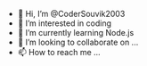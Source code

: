 - 👋 Hi, I’m @CoderSouvik2003
- 👀 I’m interested in coding
- 🌱 I’m currently learning Node.js
- 💞️ I’m looking to collaborate on ...
- 📫 How to reach me ...

<!---
CoderSouvik2003/CoderSouvik2003 is a ✨ special ✨ repository because its `README.md` (this file) appears on your GitHub profile.
You can click the Preview link to take a look at your changes.
--->
